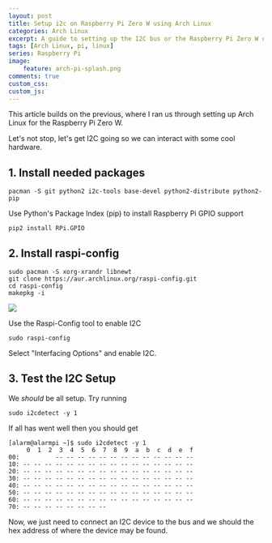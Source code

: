 ```yaml
---
layout: post
title: Setup i2c on Raspberry Pi Zero W using Arch Linux
categories: Arch Linux
excerpt: A guide to setting up the I2C bus or the Raspberry Pi Zero W on Arch Linux
tags: [Arch Linux, pi, linux]
series: Raspberry Pi
image: 
    feature: arch-pi-splash.png
comments: true
custom_css:
custom_js: 
---
```


This article builds on the previous, where I ran us through setting up Arch Linux for the Raspberry Pi Zero W.

Let's not stop, let's get I2C going so we can interact with some cool hardware.


## 1. Install needed packages

```
pacman -S git python2 i2c-tools base-devel python2-distribute python2-pip
```

Use Python's Package Index (pip) to install Raspberry Pi GPIO support

```
pip2 install RPi.GPIO
```

## 2. Install raspi-config
```
sudo pacman -S xorg-xrandr libnewt
git clone https://aur.archlinux.org/raspi-config.git
cd raspi-config
makepkg -i
```
![](https://ladvien.com/images/rasp-config.png)


Use the Raspi-Config tool to enable I2C
```
sudo raspi-config
```

Select "Interfacing Options" and enable I2C.


## 3. Test the I2C Setup
We _should_ be all setup.  Try running
```
sudo i2cdetect -y 1
```

If all has went well then you should get
```
[alarm@alarmpi ~]$ sudo i2cdetect -y 1
     0  1  2  3  4  5  6  7  8  9  a  b  c  d  e  f
00:          -- -- -- -- -- -- -- -- -- -- -- -- --
10: -- -- -- -- -- -- -- -- -- -- -- -- -- -- -- --
20: -- -- -- -- -- -- -- -- -- -- -- -- -- -- -- --
30: -- -- -- -- -- -- -- -- -- -- -- -- -- -- -- --
40: -- -- -- -- -- -- -- -- -- -- -- -- -- -- -- --
50: -- -- -- -- -- -- -- -- -- -- -- -- -- -- -- --
60: -- -- -- -- -- -- -- -- -- -- -- -- -- -- -- --
70: -- -- -- -- -- -- -- --
```
Now, we just need to connect an I2C device to the bus and we should the hex address of where the device may be found.